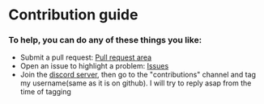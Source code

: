 # Contribution guide

### To help, you can do any of these things you like:

* Submit a pull request: [Pull request area](https://github.com/absozero/BOSA-bot/pulls)
* Open an issue to highlight a problem: [Issues](https://github.com/absozero/BOSA-bot/issues)
* Join the [discord server](https://discord.gg/tmFf5zt827), then go to the "contributions" channel and tag my username(same as it is on github). I will try to reply asap from the time of tagging